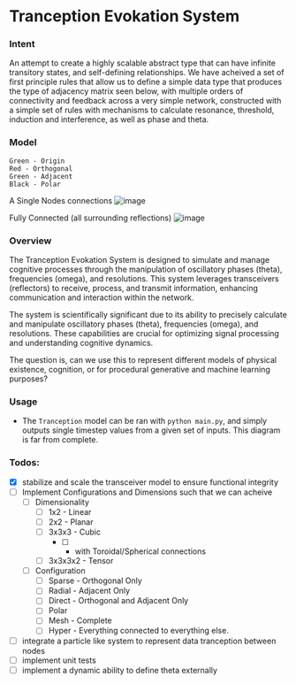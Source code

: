 # Tranception Evokation System

### Intent 
An attempt to create a highly scalable abstract type that can have infinite transitory states, and self-defining relationships. We have acheived a set of first principle rules that allow us to define a simple data type that produces the type of adjacency matrix seen below, with multiple orders of connectivity and feedback across a very simple network, constructed with a simple set of rules with mechanisms to calculate resonance, threshold, induction and interference, as well as phase and theta.

### Model
```
Green - Origin
Red - Orthogonal
Green - Adjacent
Black - Polar
```
A Single Nodes connections
![image](https://github.com/BigStickStudio/StableChaos/assets/87874714/37af4ce5-b436-48db-8fea-d80c2cfb9262)

Fully Connected (all surrounding reflections)
![image](https://github.com/BigStickStudio/StableChaos/assets/87874714/77c2bd0e-bcee-4e17-87ba-9db02cdae66a)

### Overview
The Tranception Evokation System is designed to simulate and manage cognitive processes through the manipulation of oscillatory phases (theta), frequencies (omega), and resolutions. This system leverages transceivers (reflectors) to receive, process, and transmit information, enhancing communication and interaction within the network.

The system is scientifically significant due to its ability to precisely calculate and manipulate oscillatory phases (theta), frequencies (omega), and resolutions. These capabilities are crucial for optimizing signal processing and understanding cognitive dynamics.

The question is, can we use this to represent different models of physical existence, cognition, or for procedural generative and machine learning purposes?

### Usage

 - The `Tranception` model can be ran with `python main.py`, and simply outputs single timestep values from a given set of inputs. This diagram is far from complete.

### Todos:
 - [X] stabilize and scale the transceiver model to ensure functional integrity
 - [ ] Implement Configurations and Dimensions such that we can acheive
    - [ ] Dimensionality
        - [ ] 1x2 - Linear
        - [ ] 2x2 - Planar
        - [ ] 3x3x3 - Cubic
            - [ ] - with Toroidal/Spherical connections
        - [ ] 3x3x3x2 - Tensor 
    - [ ] Configuration
        - [ ] Sparse - Orthogonal Only
        - [ ] Radial - Adjacent Only
        - [ ] Direct - Orthogonal and Adjacent Only
        - [ ] Polar 
        - [ ] Mesh - Complete
        - [ ] Hyper - Everything connected to everything else.
 - [ ] integrate a particle like system to represent data tranception between nodes
 - [ ] implement unit tests
 - [ ] implement a dynamic ability to define theta externally
